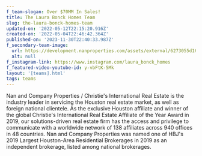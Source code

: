 ```yaml
---
f_team-slogan: Over $70MM In Sales!
title: The Laura Bonck Homes Team
slug: the-laura-bonck-homes-team
updated-on: '2022-05-12T22:15:20.916Z'
created-on: '2022-05-04T22:46:42.364Z'
published-on: '2023-11-30T22:40:33.987Z'
f_secondary-team-image:
  url: https://development.nanproperties.com/assets/external/6273055d160a55083e307811_bon_0855.jpeg
  alt: null
f_instagram-link: https://www.instagram.com/laura_bonck_homes
f_featured-video-youtube-id: y-vbFtK-5Mk
layout: '[teams].html'
tags: teams
---
```


Nan and Company Properties / Christie's International Real Estate is the industry leader in servicing the Houston real estate market, as well as foreign national clientele. As the exclusive Houston affiliate and winner of the global Christie's International Real Estate Affiliate of the Year Award in 2019, our solutions-driven real estate firm has the access and privilege to communicate with a worldwide network of 138 affiliates across 940 offices in 48 countries. Nan and Company Properties was named one of HBJ's 2019 Largest Houston-Area Residential Brokerages in 2019 as an independent brokerage, listed among national brokerages.
